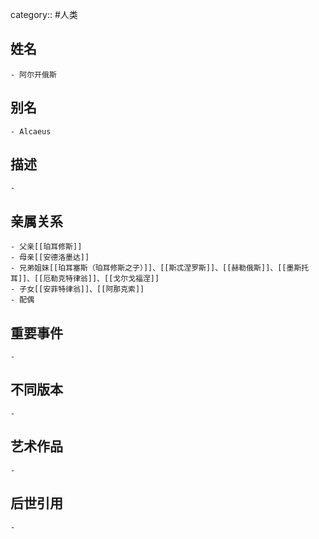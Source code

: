 category:: #人类
## 姓名
	- 阿尔开俄斯
## 别名
	- Alcaeus
## 描述
	-
## 亲属关系
	- 父亲[[珀耳修斯]]
	- 母亲[[安德洛墨达]]
	- 兄弟姐妹[[珀耳塞斯（珀耳修斯之子）]]、[[斯忒涅罗斯]]、[[赫勒俄斯]]、[[墨斯托耳]]、[[厄勒克特律翁]]、[[戈尔戈福涅]]
	- 子女[[安菲特律翁]]、[[阿那克索]]
	- 配偶
## 重要事件
	-
## 不同版本
	-
## 艺术作品
	-
## 后世引用
	-
